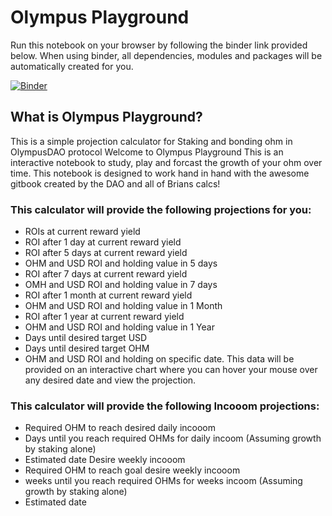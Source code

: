 # Olympus Playground
Run this notebook on your browser by following the binder link provided below. When using binder, all dependencies, modules and packages will be automatically created for you.

[![Binder](https://mybinder.org/badge_logo.svg)](https://mybinder.org/v2/gh/Tachikoma000/Simple_Calculator_Playground/master?filepath=OlympusDAO_Playground_Bootstrapped.ipynb)

## What is Olympus Playground?

This is a simple projection calculator for Staking and bonding ohm in OlympusDAO protocol
Welcome to Olympus Playground
This is an interactive notebook to study, play and forcast the growth of your ohm over time. This notebook is designed to work hand in hand with the awesome gitbook created by the DAO and all of Brians calcs!

### This calculator will provide the following projections for you:

- ROIs at current reward yield
- ROI after 1 day at current reward yield
- ROI after 5 days at current reward yield
- OHM and USD ROI and holding value in 5 days
- ROI after 7 days at current reward yield
- OMH and USD ROI and holding value in 7 days
- ROI after 1 month at current reward yield
- OHM and USD ROI and holding value in 1 Month
- ROI after 1 year at current reward yield
- OHM and USD ROI and holding value in 1 Year
- Days until desired target USD
- Days until desired target OHM
- OHM and USD ROI and holding on specific date. This data will be provided on an interactive chart where you can hover your mouse over any desired date and view the projection.

### This calculator will provide the following Incooom projections:

- Required OHM to reach desired daily incooom
- Days until you reach required OHMs for daily incoom (Assuming growth by staking alone)
- Estimated date
Desire weekly incooom
- Required OHM to reach goal desire weekly incooom
- weeks until you reach required OHMs for weeks incoom (Assuming growth by staking alone)
- Estimated date
